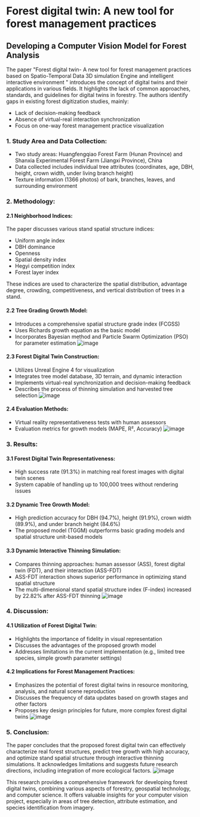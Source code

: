 # Forest digital twin: A new tool for forest management practices
## Developing a Computer Vision Model for Forest Analysis


The paper  "Forest digital twin- A new tool for forest management practices based on Spatio-Temporal Data 3D simulation Engine and intelligent interactive environment " introduces the concept of digital twins and their applications in various fields. It highlights the lack of common approaches, standards, and guidelines for digital twins in forestry. The authors identify gaps in existing forest digitization studies, mainly:
- Lack of decision-making feedback
- Absence of virtual-real interaction synchronization
- Focus on one-way forest management practice visualization

### 1. Study Area and Data Collection:
- Two study areas: Huangfengqiao Forest Farm (Hunan Province) and Shanxia Experimental Forest Farm (Jiangxi Province), China
- Data collected includes individual tree attributes (coordinates, age, DBH, height, crown width, under living branch height)
- Texture information (1366 photos) of bark, branches, leaves, and surrounding environment

### 2. Methodology:
#### 2.1 Neighborhood Indices:
The paper discusses various stand spatial structure indices:
- Uniform angle index
- DBH dominance
- Openness
- Spatial density index
- Hegyi competition index
- Forest layer index

These indices are used to characterize the spatial distribution, advantage degree, crowding, competitiveness, and vertical distribution of trees in a stand.

#### 2.2 Tree Grading Growth Model:
- Introduces a comprehensive spatial structure grade index (FCGSS)
- Uses Richards growth equation as the basic model
- Incorporates Bayesian method and Particle Swarm Optimization (PSO) for parameter estimation
  ![image](https://github.com/fedy-culer/Internship_Research/assets/151845761/bb43cfbe-8587-4e44-bb4a-8684fd566ac8)


#### 2.3 Forest Digital Twin Construction:
- Utilizes Unreal Engine 4 for visualization
- Integrates tree model database, 3D terrain, and dynamic interaction
- Implements virtual-real synchronization and decision-making feedback
- Describes the process of thinning simulation and harvested tree selection
  ![image](https://github.com/fedy-culer/Internship_Research/assets/151845761/d1174458-616e-41cf-8f05-26f06cd02a34)


#### 2.4 Evaluation Methods:
- Virtual reality representativeness tests with human assessors
- Evaluation metrics for growth models (MAPE, R², Accuracy)
  ![image](https://github.com/fedy-culer/Internship_Research/assets/151845761/62d80915-1683-48fc-81e5-92d0f270a39f)


### 3. Results:
#### 3.1 Forest Digital Twin Representativeness:
- High success rate (91.3%) in matching real forest images with digital twin scenes
- System capable of handling up to 100,000 trees without rendering issues

#### 3.2 Dynamic Tree Growth Model:
- High prediction accuracy for DBH (94.7%), height (91.9%), crown width (89.9%), and under branch height (84.6%)
- The proposed model (TGGM) outperforms basic grading models and spatial structure unit-based models
  
#### 3.3 Dynamic Interactive Thinning Simulation:
- Compares thinning approaches: human assessor (ASS), forest digital twin (FDT), and their interaction (ASS-FDT)
- ASS-FDT interaction shows superior performance in optimizing stand spatial structure
- The multi-dimensional stand spatial structure index (F-index) increased by 22.82% after ASS-FDT thinning
![image](https://github.com/fedy-culer/Internship_Research/assets/151845761/217b108c-e92a-468e-90ff-5efa940a111b)

### 4. Discussion:
#### 4.1 Utilization of Forest Digital Twin:
- Highlights the importance of fidelity in visual representation
- Discusses the advantages of the proposed growth model
- Addresses limitations in the current implementation (e.g., limited tree species, simple growth parameter settings)

#### 4.2 Implications for Forest Management Practices:
- Emphasizes the potential of forest digital twins in resource monitoring, analysis, and natural scene reproduction
- Discusses the frequency of data updates based on growth stages and other factors
- Proposes key design principles for future, more complex forest digital twins
![image](https://github.com/fedy-culer/Internship_Research/assets/151845761/ee8bc58f-7ad5-4bfd-bd73-a9f7c3d746d4)

### 5. Conclusion:
The paper concludes that the proposed forest digital twin can effectively characterize real forest structures, predict tree growth with high accuracy, and optimize stand spatial structure through interactive thinning simulations. It acknowledges limitations and suggests future research directions, including integration of more ecological factors.
![image](https://github.com/fedy-culer/Internship_Research/assets/151845761/c5d063e8-5e01-4d10-bec6-519b43f41fa2)

This research provides a comprehensive framework for developing forest digital twins, combining various aspects of forestry, geospatial technology, and computer science. It offers valuable insights for your computer vision project, especially in areas of tree detection, attribute estimation, and species identification from imagery.
